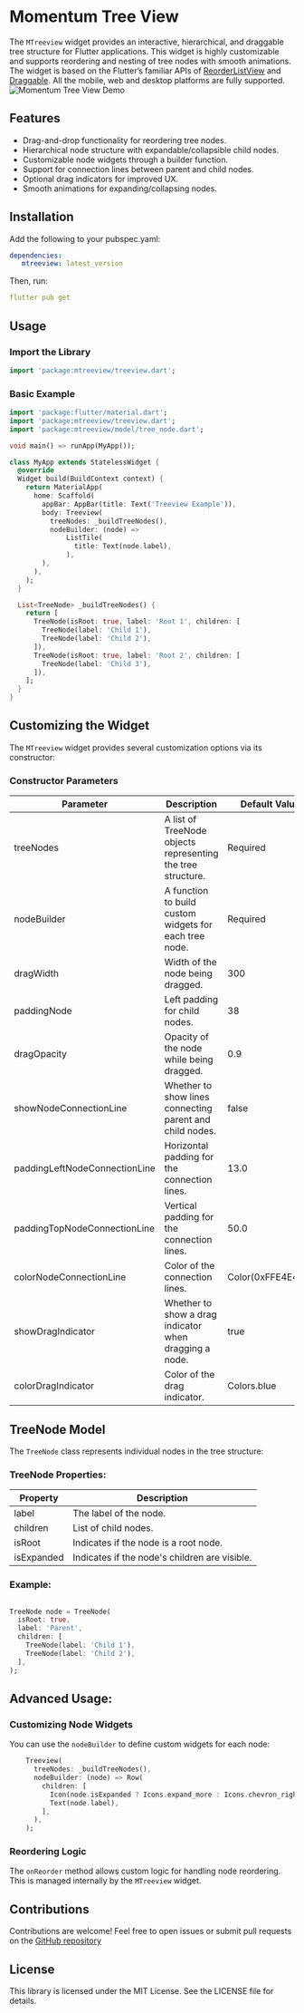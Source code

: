 # Momentum Tree View
The `MTreeview` widget provides an interactive, hierarchical, and draggable tree structure for Flutter applications. This widget is highly customizable and supports reordering and nesting of tree nodes with smooth animations.
The widget is based on the Flutter’s familiar APIs of [ReorderListView](https://api.flutter.dev/flutter/material/ReorderableListView-class.html) and [Draggable](https://api.flutter.dev/flutter/widgets/Draggable-class.html). All the mobile, web and desktop platforms are fully supported.
![Momentum Tree View Demo](https://media.giphy.com/media/y3zFTCr4PI4oJUWuF2/giphy.gif)

## Features

* Drag-and-drop functionality for reordering tree nodes.
* Hierarchical node structure with expandable/collapsible child nodes.
* Customizable node widgets through a builder function.
* Support for connection lines between parent and child nodes.
* Optional drag indicators for improved UX.
* Smooth animations for expanding/collapsing nodes.

## Installation

Add the following to your pubspec.yaml:
```yaml
dependencies:
   mtreeview: latest_version
```
Then, run:
```yaml
flutter pub get
```

## Usage

### Import the Library
```dart
import 'package:mtreeview/treeview.dart';
```

### Basic Example
```dart
import 'package:flutter/material.dart';
import 'package:mtreeview/treeview.dart';
import 'package:mtreeview/model/tree_node.dart';

void main() => runApp(MyApp());

class MyApp extends StatelessWidget {
  @override
  Widget build(BuildContext context) {
    return MaterialApp(
      home: Scaffold(
        appBar: AppBar(title: Text('Treeview Example')),
        body: Treeview(
          treeNodes: _buildTreeNodes(),
          nodeBuilder: (node) =>
              ListTile(
                title: Text(node.label),
              ),
        ),
      ),
    );
  }

  List<TreeNode> _buildTreeNodes() {
    return [
      TreeNode(isRoot: true, label: 'Root 1', children: [
        TreeNode(label: 'Child 1'),
        TreeNode(label: 'Child 2'),
      ]),
      TreeNode(isRoot: true, label: 'Root 2', children: [
        TreeNode(label: 'Child 3'),
      ]),
    ];
  }
}
```

## Customizing the Widget

The `MTreeview` widget provides several customization options via its constructor:

### Constructor Parameters
| Parameter                         | Description                                                   | Default Value       |
|-----------------------------------|---------------------------------------------------------------|---------------------|
| treeNodes                         | A list of TreeNode objects representing the tree structure.   | Required            |
| nodeBuilder                       | A function to build custom widgets for each tree node.        | Required            |
| dragWidth                         | Width of the node being dragged.                              | 300                 |
| paddingNode                       | Left padding for child nodes.                                 | 38                  |
| dragOpacity                       | Opacity of the node while being dragged.                      | 0.9                 |
| showNodeConnectionLine            | Whether to show lines connecting parent and child nodes.      | false               |
| paddingLeftNodeConnectionLine     | Horizontal padding for the connection lines.                  | 13.0                |
| paddingTopNodeConnectionLine      | Vertical padding for the connection lines.                    | 50.0                |
| colorNodeConnectionLine           | Color of the connection lines.                                | Color(0xFFE4E4E7)   |
| showDragIndicator                 | Whether to show a drag indicator when dragging a node.        | true                |
| colorDragIndicator                | Color of the drag indicator.                                  | Colors.blue         |

## TreeNode Model
The `TreeNode` class represents individual nodes in the tree structure:
### TreeNode Properties:
| Property   | Description                                   |
|------------|-----------------------------------------------|
| label      | The label of the node.                        |
| children   | List of child nodes.                          |
| isRoot     | Indicates if the node is a root node.         |
| isExpanded | Indicates if the node's children are visible. |

### Example:
```dart

TreeNode node = TreeNode(
  isRoot: true,
  label: 'Parent',
  children: [
    TreeNode(label: 'Child 1'),
    TreeNode(label: 'Child 2'),
  ],
);
```

## Advanced Usage:

### Customizing Node Widgets
You can use the `nodeBuilder` to define custom widgets for each node:
```dart
    Treeview(
      treeNodes: _buildTreeNodes(),
      nodeBuilder: (node) => Row(
        children: [
          Icon(node.isExpanded ? Icons.expand_more : Icons.chevron_right),
          Text(node.label),
        ],
      ),
    );
```

### Reordering Logic
The `onReorder` method allows custom logic for handling node reordering. This is managed internally by the `MTreeview` widget.

## Contributions
Contributions are welcome! Feel free to open issues or submit pull requests on the [GitHub repository](https://github.com/aminrz3/mtreeview)

## License
This library is licensed under the MIT License. See the LICENSE file for details.

